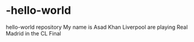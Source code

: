 # -hello-world
hello-world repository
My name is Asad Khan
Liverpool are playing Real Madrid in the CL Final
